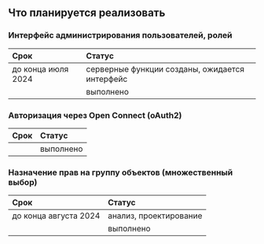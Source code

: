 ## Что планируется реализовать

### Интерфейс администрирования пользователей, ролей

| Срок | Статус |
|:------| :-----------|
| до конца июля 2024 | серверные функции созданы, ожидается интерфейс |
|  | выполнено |

### Авторизация через Open Connect (oAuth2)

| Срок | Статус |
|:------| :-----------|
|  | выполнено |

### Назначение прав на группу объектов (множественный выбор)

| Срок | Статус |
|:------| :-----------|
| до конца августа 2024 | анализ, проектирование |
|  | выполнено |
